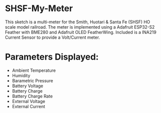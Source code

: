 # SHSF-My-Meter
This sketch is a multi-meter for the Smith, Huotari & Santa Fe (SHSF) HO scale model railroad.
The meter is implemented using a Adafruit ESP32-S2 Feather with BME280 and Adafruit OLED FeatherWing.
Included is a INA219 Current Sensor to provide a Volt/Current meter.

# Parameters Displayed:
- Ambient Temperature
- Humidity
- Barametric Pressure
- Battery Voltage
- Battery Charge
- Battery Charge Rate
- External Voltage
- External Current
